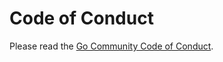 # Code of Conduct

Please read the [Go Community Code of Conduct](https://github.com/cloudflare/go/wiki/Code-of-Conduct).
